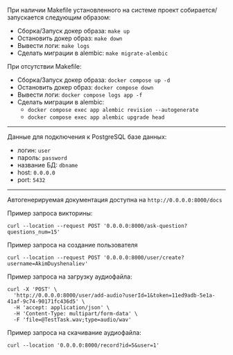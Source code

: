 При наличии Makefile установленного на системе
проект собирается/запускается следующим образом:

* Сборка/Запуск докер образа: `make up`
* Остановить докер образ: `make down`
* Вывести логи: `make logs`
* Сделать миграции в alembic: `make migrate-alembic`

При отсутствии Makefile:

* Сборка/Запуск докер образа: `docker compose up -d`
* Остановить докер образ: `docker compose down`
* Вывести логи: `docker compose logs app -f`
* Сделать миграции в alembic: 
  * `docker compose exec app alembic revision --autogenerate`
  * `docker compose exec app alembic upgrade head`

-------------------

Данные для подключения к PostgreSQL базе данных:

* логин: `user`
* пароль: `password`
* название БД: `dbname`
* host: `0.0.0.0`
* port: `5432`

-------------------

Автогенерируемая документация доступна на `http://0.0.0.0:8000/docs`

Пример запроса викторины:
```
curl --location --request POST '0.0.0.0:8000/ask-question?questions_num=15'
```

Пример запроса на создание пользователя
```
curl --location --request POST '0.0.0.0:8000/user/create?username=AkimDuyshenaliev'
```

Пример запроса на загрузку аудиофайла:
```
curl -X 'POST' \
  'http://0.0.0.0:8000/user/add-audio?userId=1&token=11ed9adb-5e1a-41af-9c74-90171fc436d5' \
  -H 'accept: application/json' \
  -H 'Content-Type: multipart/form-data' \
  -F 'file=@TestTask.wav;type=audio/wav'
```

Пример запроса на скачивание аудиофайла:
```
curl --location '0.0.0.0:8000/record?id=5&user=1'
```